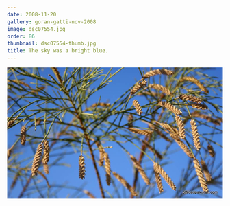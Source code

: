 ```yaml
---
date: 2008-11-20
gallery: goran-gatti-nov-2008
image: dsc07554.jpg
order: 86
thumbnail: dsc07554-thumb.jpg
title: The sky was a bright blue.
---
```


![The sky was a bright blue.](./dsc07554.jpg)